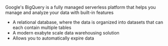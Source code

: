 Google's BigQuery is a fully managed serverless platform that helps you manage and analyze your data with built-in features 

* A relational database, where the data is organized into datasets that can each contain multiple tables
* A modern exabyte scale data warehousing solution
* Allows you to automatically expire data 
